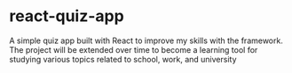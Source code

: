 # react-quiz-app
A simple quiz app built with React to improve my skills with the framework. The project will be extended over time to become a learning tool for studying various topics related to school, work, and university
